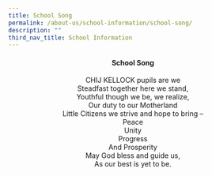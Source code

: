 ```yaml
---
title: School Song
permalink: /about-us/school-information/school-song/
description: ""
third_nav_title: School Information
---
```

<h4 align = "center">School Song</h4>
<p align = "center">
CHIJ KELLOCK pupils are we
<br >Steadfast together here we stand,
<br >Youthful though we be, we realize,
<br >Our duty to our Motherland
<br >Little Citizens we strive and hope to bring –
<br >Peace
<br >Unity
<br >Progress
<br >And Prosperity
<br >May God bless and guide us,
<br >As our best is yet to be.
</p>